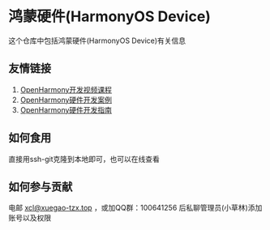 # 鸿蒙硬件(HarmonyOS Device)

这个仓库中包括鸿蒙硬件(HarmonyOS Device)有关信息

## 友情链接
1. [OpenHarmony开发视频课程](https://www.zconnect.cn/share/v2/share/zipping?path=E.Ao3ZcH6QjA05EnwVrm16WwqEslHJW3rrtD5Ulz0E2oG7PIJm3uOB8tm16WtRRbcpD97xN0CRlfkVhR3tC64zzWhN0ufjxw50gS0i59a2Em3YF1Tniio1sOE3F3jfpMRWsYvxUcnPZxFUUMSJnJpSG5CcO1fWpg35eLBHibGgTthuUxIm4&nid=LIYDEMBRGA4TERCTIRLTK&webagent=v2&remote_port=8050&request_purpose=5&device_type=h5)
2. [OpenHarmony硬件开发案例](https://www.xuegao-tzx.top/xxrc/114.html)
3. [OpenHarmony硬件开发指南](https://www.xuegao-tzx.top/xxrc/110.html)

## 如何食用

直接用ssh-git克隆到本地即可，也可以在线查看

## 如何参与贡献

电邮 xcl@xuegao-tzx.top ，或加QQ群：100641256 后私聊管理员(小草林)添加账号以及权限
